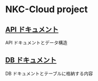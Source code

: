 # NKC-Cloud project

## [API ドキュメント](./doc/api.md)

API ドキュメントとデータ構造

## [DB ドキュメント](./doc/db.md)

DB ドキュメントとテーブルに格納する内容
